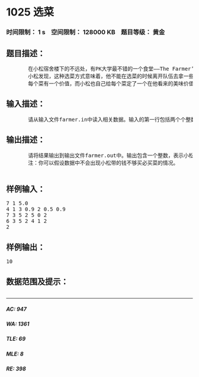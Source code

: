 # 1025 选菜   
### 时间限制： 1 s&nbsp;&nbsp;&nbsp;&nbsp;空间限制： 128000 KB&nbsp;&nbsp;&nbsp;&nbsp;题目等级： 黄金  
## 题目描述：  

<pre>
       在小松宿舍楼下的不远处，有PK大学最不错的一个食堂——The Farmer’s Canteen（NM食堂）。由于该食堂的菜都很不错，价格也公道，所以很多人都喜欢来这边吃饭。The Farmer’s Canteen的点菜方式如同在超市自选商品一样，人们从一个指定的路口进去，再从一个指定的路口出来并付款。由于来这里就餐的人数比较多，所以人们自觉地在进入口的时候就排成一个长队，沿着长长的摆放着各式各样佳肴的桌子进行选菜。
       小松发现，这种选菜方式意味着，他不能在选菜的时候离开队伍去拿一些他已经看过了的菜或者没有看过的菜，因为插队是不礼貌的，也是被BS的。
       每个菜有一个价值，而小松也自己给每个菜定了一个在他看来的美味价值，例如红烧小黄鱼在小松看来是美味价值很高的，而花菜在小松眼里则是美味价值极低的菜肴。而有一些菜是营养价值极其高的菜（例如米饭），所以无论它的美味价值是多少，小松都会选择1份。现在小松带了X元钱来食堂就餐，他想知道，在不欠帐的情况下，他选菜的美味价值总合最大是多少。
</pre>
  
  
## 输入描述：  

<pre>
       请从输入文件farmer.in中读入相关数据。输入的第一行包括两个个整数n（1≤n≤100），k（0≤k≤实际菜的种类）和一个实数X（0≤X≤100），表示有n个菜式，有k种菜是必选的，小松带来了X元钱（精确到“角”）。接下来的1行包含n个实数，表示菜桌上从入口到出口的所有菜的价格（0≤价格≤10，单位“元”，精确到“角”）；再接下来的1行包含n个整数，表示菜桌上从入口到出口的所有菜的美味价值（0≤美味价值≤100）；再接下来一行包含n个整数，表示菜桌上从入口到出口的所有菜的种类编号（1≤种类编号≤100）。最后一行包含k个整数，分别表示必选菜的种类编号。要注意的是，同一种编号的菜可以出现多次，但是他们的价格和美味价值都是一样的。对于同一种菜（无论是不是必选菜），小松最多只会选择1份（买两份红烧豆腐多没意思啊）。另外，必选菜的价格之和一定不超过X。
</pre>
  
  
## 输出描述：  

<pre>
       请将结果输出到输出文件farmer.out中。输出包含一个整数，表示小松能选到的菜的美味价值总和最大是多少。
       注：你可以假设数据中不会出现小松带的钱不够买必买菜的情况。
 
</pre>
  
  
## 样例输入：  

<pre>
7 1 5.0
4 1 3 0.9 2 0.5 0.9
7 3 5 2 5 0 2
6 3 5 2 4 1 2
2
</pre>
  
  
## 样例输出：  

<pre>
10
</pre>
  
  
## 数据范围及提示：  

<pre>
</pre>
  
  
***  

##### AC: 947  
##### WA: 1361  
##### TLE: 69  
##### MLE: 8  
##### RE: 398  
